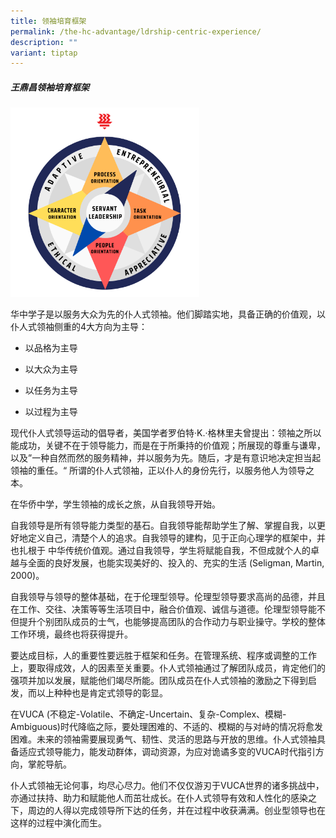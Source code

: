 ```yaml
---
title: 领袖培育框架
permalink: /the-hc-advantage/ldrship-centric-experience/
description: ""
variant: tiptap
---
```

<h5>王鼎昌领袖培育框架</h5>
<div class="isomer-image-wrapper">
<img style="width:60%" height="auto" width="100%" src="/images/ldrshipmodel.png">
</div>
<p>华中学子是以服务大众为先的仆人式领袖。他们脚踏实地，具备正确的价值观，以仆人式领袖侧重的4大方向为主导：</p>
<ul data-tight="true" class="tight">
<li>
<p>以品格为主导</p>
</li>
<li>
<p>以大众为主导</p>
</li>
<li>
<p>以任务为主导</p>
</li>
<li>
<p>以过程为主导</p>
</li>
</ul>
<p>现代仆人式领导运动的倡导者，美国学者罗伯特·K.·格林里夫曾提出：领袖之所以能成功，关键不在于领导能力，而是在于所秉持的价值观；所展现的尊重与谦卑，以及”一种自然而然的服务精神，并以服务为先。随后，才是有意识地决定担当起领袖的重任。“
所谓的仆人式领袖，正以仆人的身份先行，以服务他人为领导之本。</p>
<p>在华侨中学，学生领袖的成长之旅，从自我领导开始。</p>
<p>自我领导是所有领导能力类型的基石。自我领导能帮助学生了解、掌握自我，以更好地定义自己，清楚个人的追求。自我领导的建构，见于正向心理学的框架中，并也扎根于
中华传统价值观。通过自我领导，学生将赋能自我，不但成就个人的卓越与全面的良好发展，也能实现美好的、投入的、充实的生活 (Seligman, Martin,
2000)。</p>
<p>自我领导与领导的整体基础，在于伦理型领导。伦理型领导要求高尚的品德，并且在工作、交往、决策等等生活项目中，融合价值观、诚信与道德。伦理型领导能不但提升个别团队成员的士气，也能够提高团队的合作动力与职业操守。学校的整体工作环境，最终也将获得提升。</p>
<p>要达成目标，人的重要性要远胜于框架和任务。在管理系统、程序或调整的工作上，要取得成效，人的因素至关重要。仆人式领袖通过了解团队成员，肯定他们的强项并加以发展，赋能他们竭尽所能。团队成员在仆人式领袖的激励之下得到启发，而以上种种也是肯定式领导的彰显。</p>
<p>在VUCA (不稳定-Volatile、不确定-Uncertain、复杂-Complex、模糊-Ambiguous)时代降临之际，要处理困难的、不适的、模糊的与对峙的情况将愈发困难。未来的领袖需要展现勇气、韧性、灵活的思路与开放的思维。仆人式领袖具备适应式领导能力，能发动群体，调动资源，为应对诡谲多变的VUCA时代指引方向，掌舵导航。</p>
<p>仆人式领袖无论何事，均尽心尽力。他们不仅仅游刃于VUCA世界的诸多挑战中，亦通过扶持、助力和赋能他人而茁壮成长。在仆人式领导有效和人性化的感染之下，周边的人得以完成领导所下达的任务，并在过程中收获满满。创业型领导也在这样的过程中演化而生。</p>